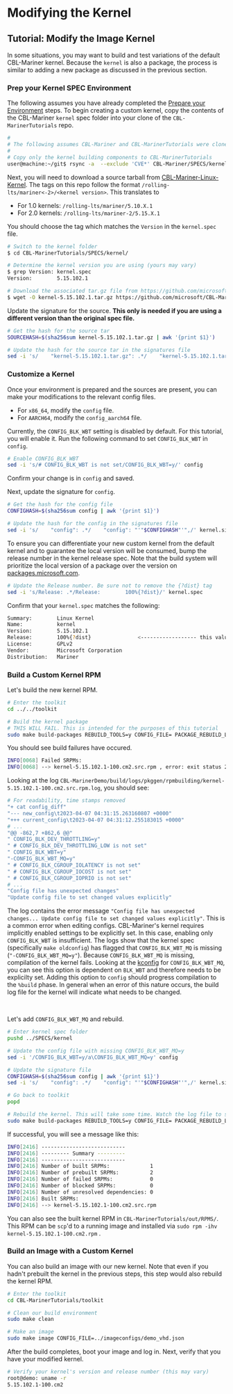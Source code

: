 # Modifying the Kernel

## Tutorial: Modify the Image Kernel

In some situations, you may want to build and test variations of the default CBL-Mariner kernel.  Because the `kernel` is also a package, the process is similar to adding a new package as discussed in the previous section.  

### Prep your Kernel SPEC Environment
The following assumes you have already completed the [Prepare your Environment](../../docs/getting_started/prepare_environment.md) steps. To begin creating a custom kernel, copy the contents of the CBL-Mariner `kernel` spec folder into your clone of the `CBL-MarinerTutorials` repo.

```bash
#
# The following assumes CBL-Mariner and CBL-MarinerTutorials were cloned under a folder named `git`
#
# Copy only the kernel building components to CBL-MarinerTutorials
user@machine:~/git$ rsync -a  --exclude 'CVE*' CBL-Mariner/SPECS/kernel CBL-MarinerTutorials/SPECS/ 
```

Next, you will need to download a source tarball from [CBL-Mariner-Linux-Kernel](https://github.com/microsoft/CBL-Mariner-Linux-Kernel). The tags on this repo follow the format `/rolling-lts/mariner<-2>/<kernel version>`. This translates to
* For 1.0 kernels: `/rolling-lts/mariner/5.10.X.1`
* For 2.0 kernels: `/rolling-lts/mariner-2/5.15.X.1`

You should choose the tag which matches the `Version` in the `kernel.spec` file.

```bash
# Switch to the kernel folder
$ cd CBL-MarinerTutorials/SPECS/kernel/ 

# Determine the kernel version you are using (yours may vary)
$ grep Version: kernel.spec
Version:        5.15.102.1

# Download the associated tar.gz file from https://github.com/microsoft/CBL-Mariner-Linux-Kernel. Be sure to substitute your Mariner version and kernel version.
$ wget -O kernel-5.15.102.1.tar.gz https://github.com/microsoft/CBL-Mariner-Linux-Kernel/archive/refs/tags/rolling-lts/mariner-2/5.15.102.1.tar.gz
```

Update the signature for the source. **This only is needed if you are using a different version than the original spec file.**

```bash
# Get the hash for the source tar
SOURCEHASH=$(sha256sum kernel-5.15.102.1.tar.gz | awk '{print $1}')

# Update the hash for the source tar in the signatures file
sed -i 's/    "kernel-5.15.102.1.tar.gz": .*/    "kernel-5.15.102.1.tar.gz": "'"$SOURCEHASH"'"/' kernel.signatures.json
```

### Customize a Kernel

Once your environment is prepared and the sources are present, you can make your modifications to the relevant config files.  
* For `x86_64`, modify the `config` file.  
* For `AARCH64`, modify the `config_aarch64` file.  

Currently, the `CONFIG_BLK_WBT` setting is disabled by default. For this tutorial, you will enable it. Run the following command to set `CONFIG_BLK_WBT` in `config`. 

```bash
# Enable CONFIG_BLK_WBT
sed -i 's/# CONFIG_BLK_WBT is not set/CONFIG_BLK_WBT=y/' config
```

Confirm your change is in `config` and saved. 

Next, update the signature for `config`.

```bash
# Get the hash for the config file
CONFIGHASH=$(sha256sum config | awk '{print $1}')

# Update the hash for the config in the signatures file
sed -i 's/    "config": .*/    "config": "'"$CONFIGHASH"'",/' kernel.signatures.json
```

To ensure you can differentiate your new custom kernel from the default kernel and to guarantee the local version will be consumed, bump the release number in the kernel release spec. Note that the build system will prioritize the local version of a package over the version on [packages.microsoft.com](http://packages.microsoft.com/).

```bash
# Update the Release number. Be sure not to remove the {?dist} tag
sed -i 's/Release: .*/Release:        100%{?dist}/' kernel.spec
```
Confirm that your `kernel.spec` matches the following:

```bash
Summary:        Linux Kernel
Name:           kernel
Version:        5.15.102.1
Release:        100%{?dist}               <------------------ this value to 100 (for example)
License:        GPLv2
Vendor:         Microsoft Corporation
Distribution:   Mariner
```

### Build a Custom Kernel RPM

Let's build the new kernel RPM.

```bash
# Enter the toolkit
cd ../../toolkit

# Build the kernel package
# THIS WILL FAIL. This is intended for the purposes of this tutorial
sudo make build-packages REBUILD_TOOLS=y CONFIG_FILE= PACKAGE_REBUILD_LIST="kernel"
```

You should see build failures have occured.

```bash
INFO[0068] Failed SRPMs:                                
INFO[0068] --> kernel-5.15.102.1-100.cm2.src.rpm , error: exit status 2, for details see: /home/user/repos/CBL-MarinerDemo/build/logs/pkggen/rpmbuilding/kernel-5.15.102.1-100.cm2.src.rpm.log 
```

Looking at the log `CBL-MarinerDemo/build/logs/pkggen/rpmbuilding/kernel-5.15.102.1-100.cm2.src.rpm.log`, you should see:

```bash
# For readability, time stamps removed
"+ cat config_diff"
"--- new_config\t2023-04-07 04:31:15.263160807 +0000"
"+++ current_config\t2023-04-07 04:31:12.255183015 +0000"
# ...
"@@ -862,7 +862,6 @@"
" CONFIG_BLK_DEV_THROTTLING=y"
" # CONFIG_BLK_DEV_THROTTLING_LOW is not set"
" CONFIG_BLK_WBT=y"
"-CONFIG_BLK_WBT_MQ=y"
" # CONFIG_BLK_CGROUP_IOLATENCY is not set"
" # CONFIG_BLK_CGROUP_IOCOST is not set"
" # CONFIG_BLK_CGROUP_IOPRIO is not set"
# ...
"Config file has unexpected changes"
"Update config file to set changed values explicitly"
```

The log contains the error message `"Config file has unexpected changes... Update config file to set changed values explicitly"`. This is a common error when editing configs. CBL-Mariner's kernel requires implicitly enabled settings to be explicitly set. In this case, enabling only `CONFIG_BLK_WBT` is insufficient. The logs show that the kernel spec (specifically `make oldconfig`) has flagged that `CONFIG_BLK_WBT_MQ` is missing (`"-CONFIG_BLK_WBT_MQ=y"`). Because `CONFIG_BLK_WBT_MQ` is missing, compilation of the kernel fails. Looking at the [kconfig](https://github.com/microsoft/CBL-Mariner-Linux-Kernel/blob/rolling-lts/mariner-2/5.15.102.1/block/Kconfig#L106) for `CONFIG_BLK_WBT_MQ`, you can see this option is dependent on `BLK_WBT` and therefore needs to be explicilty set. Adding this option to `config` should progress compilation to the `%build` phase. In general when an error of this nature occurs, the build log file for the kernel will indicate what needs to be changed.

</br>

Let's add `CONFIG_BLK_WBT_MQ` and rebuild.

```bash
# Enter kernel spec folder
pushd ../SPECS/kernel

# Update the config file with missing CONFIG_BLK_WBT_MQ=y
sed -i '/CONFIG_BLK_WBT=y/a\CONFIG_BLK_WBT_MQ=y' config

# Update the signature file
CONFIGHASH=$(sha256sum config | awk '{print $1}')
sed -i 's/    "config": .*/    "config": "'"$CONFIGHASH"'",/' kernel.signatures.json

# Go back to toolkit
popd

# Rebuild the kernel. This will take some time. Watch the log file to see if it reaches the %build phase
sudo make build-packages REBUILD_TOOLS=y CONFIG_FILE= PACKAGE_REBUILD_LIST="kernel"
```

If successful, you will see a message like this:

```bash
INFO[2416] ---------------------------                  
INFO[2416] --------- Summary ---------                  
INFO[2416] ---------------------------                  
INFO[2416] Number of built SRPMs:             1         
INFO[2416] Number of prebuilt SRPMs:          2         
INFO[2416] Number of failed SRPMs:            0         
INFO[2416] Number of blocked SRPMs:           0         
INFO[2416] Number of unresolved dependencies: 0         
INFO[2416] Built SRPMs:                                 
INFO[2416] --> kernel-5.15.102.1-100.cm2.src.rpm   
```

You can also see the built kernel RPM in `CBL-MarinerTutorials/out/RPMS/`. This RPM can be `scp`'d to a running image and installed via `sudo rpm -ihv kernel-5.15.102.1-100.cm2.rpm` .

### Build an Image with a Custom Kernel

You can also build an image with our new kernel. Note that even if you hadn't prebuilt the kernel in the previous steps, this step would also rebuild the kernel RPM.

```bash
# Enter the toolkit
cd CBL-MarinerTutorials/toolkit

# Clean our build environment
sudo make clean

# Make an image
sudo make image CONFIG_FILE=../imageconfigs/demo_vhd.json
```

After the build completes, boot your image and log in.  Next, verify that you have your modified kernel.
```bash
# Verify your kernel's version and release number (this may vary)
root@demo: uname -r
5.15.102.1-100.cm2
```
